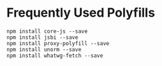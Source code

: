 # Frequently Used Polyfills

```
npm install core-js --save
npm install jsbi --save
npm install proxy-polyfill --save
npm install unorm --save
npm install whatwg-fetch --save
```
